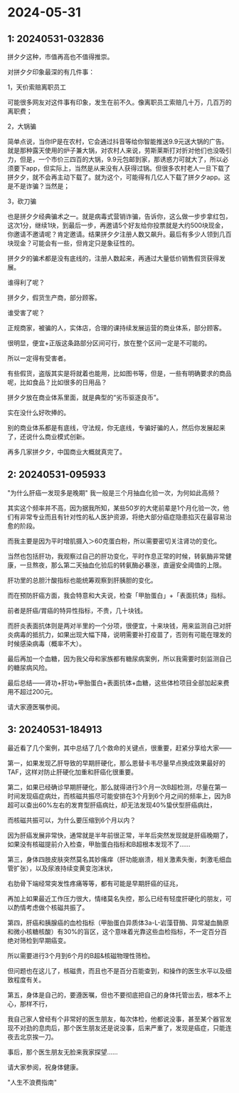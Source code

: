 # 2024-05-31

## 1: 20240531-032836

拼夕夕这种，市值再高也不值得推崇。

对拼夕夕印象最深的有几件事：

1，天价索赔离职员工

可能很多网友对这件事有印象，发生在前不久。像离职员工索赔几十万，几百万的离职费；

2，大锅骗

简单点说，当你IP是在农村，它会通过抖音等给你智能推送9.9元送大锅的广告。就是那种露天使用的炉子兼大锅，对农村人来说，劳斯莱斯打对折对他们也没吸引力，但是，一个市价三四百的大锅，9.9元包邮到家，那诱惑力可就大了，所以必须要下app，但实际上，当然是从来没有人获得过锅。但很多农村老人一旦下载了拼夕夕，就不会再主动下载了。就为这个，可能得有几亿人下载了拼夕夕app。这是不是诈骗？当然是；

3，砍刀骗

也是拼夕夕经典骗术之一。就是病毒式营销诈骗，告诉你，这么做一步步拿红包，这次1分，继续1块，到最后一步，再邀请5个好友给你投票就是大约500块现金，你邀请不邀请呢？肯定邀请。结果拼夕夕注册人数又飙升。最后有多少人领到几百块现金？可能会有一些，但肯定只是象征性的。

拼夕夕的骗术都是没有底线的，注册人数起来，再通过大量低价销售假货获得发展。

谁得利了呢？

拼夕夕，假货生产商，部分顾客。

谁受害了呢？

正规商家，被骗的人，实体店，合理的课持续发展运营的商业体系，部分顾客。

很明显，便宜+正版这条路部分区间可行，放在整个区间一定是不可能的。

所以一定得有受害者。

有些假货，盗版其实是将就着也能用，比如图书等，但是，一些有明确要求的商品呢，比如食品？比如很多的日用品？

拼夕夕放在商业体系里面，就是典型的“劣币驱逐良币”。

实在没什么好吹捧的。

别的商业体系都是有底线，守法规，你无底线，专骗好骗的人，然后你发展起来了，还说什么商业模式创新。

再多几家拼夕夕，中国商业大概就真完了。

## 2: 20240531-095933

"为什么肝癌一发现多是晚期" 我一般是三个月抽血化验一次，为何如此高频？

其实这个频率并不高，因为据我所知，某些50岁的大佬前辈是1个月化验一次，他们有非常专业而且有针对性的私人医护资源，将绝大部分癌症隐患掐灭在最容易治愈的阶段。

而我主要是因为平时增肌摄入＞60克蛋白粉，所以需要密切关注肾功的变化。

当然也包括肝功，我观察过自己的肝功变化，平时作息正常的时候，转氨酶非常健康，一旦熬夜，那么第二天抽血化验后的转氨酶必暴涨，直逼安全阈值的上限。

肝功里的总胆汁酸指标也能统筹观察到肝胰胆的变化。

而在预防肝癌方面，我会特意和大夫说，检查「甲胎蛋白」+「表面抗体」指标。

前者是肝癌/胃癌的特异性指标，不贵，几十块钱。

而肝炎表面抗体则是两对半里的一个分项，很便宜，十来块钱，用来监测自己对肝炎病毒的抵抗力，如果出现大幅下降，说明需要补打疫苗了，否则有可能在理发的时候感染病毒（概率不大）。

最后再加一个血糖，因为我父母和家族都有糖尿病案例，所以我需要时刻监测自己的糖尿病风险。

最后总结——肾功+肝功+甲胎蛋白+表面抗体+血糖，这些体检项目全部加起来费用不超过200元。

请大家遵医嘱参阅。

## 3: 20240531-184913

最近看了几个案例，其中总结了几个救命的关键点，很重要，赶紧分享给大家——

第一，如果发现乙肝导致的早期肝硬化，那么恩替卡韦尽量早点换成效果最好的TAF，这样对防止肝硬化加重和肝癌化很重要。

第二，如果已经确诊早期肝硬化，那么就得进行3个月一次B超检测，尽量在第一时间发现癌症病灶，而核磁共振尽可能安排在3个月到6个月之间的频率上，因为B超可以查出60%左右的发育型肝癌病灶，却无法发现40%蛰伏型肝癌病灶，

而核磁共振可以，为什么要压缩到6个月以内？

因为肝癌发展非常快，通常就是半年前很正常，半年后突然发现就是肝癌晚期了，如果没有核磁提前介入检查，甲胎蛋白指标和B超根本发现不了……

第三，身体四肢皮肤突然莫名其妙瘙痒（肝功能崩溃，相关激素失衡，刺激毛细血管扩张），以及尿液持续变黄变泡沫状，

右肋骨下端经常突发性疼痛等等，都有可能是早期肝癌的征兆，

再加上如果最近工作压力很大，情绪莫名失控，那么已经有轻度肝硬化的朋友，可以酌情考虑做个核磁共振了。

第四，肝癌和胰腺癌的血检指标（甲胎蛋白异质体3a-L-岩藻苷酶、异常凝血酶原和微小核糖核酸）有30%的盲区，这个意味着光靠这些血检指标，不一定百分百绝对筛检到早期癌变。

所以需要进行3个月到6个月的B超&核磁物理性筛检。

但问题也在这儿了，核磁贵，而且也不是百分百能查到，和操作的医生水平以及细致程度有关。

第五，身体是自己的，要遵医嘱，但也不要彻底把自己的身体托管出去，根本不上心，那样不行，

我自己家人曾经有个非常好的医生朋友，每次体检，他都说没事，甚至某个器官发现不对劲的息肉后，那个医生朋友还是说没事，后来严重了，发现是癌症，只能连夜去北京挨一刀。

事后，那个医生朋友无脸来我家探望……

请大家参阅，祝身体健康。

"人生不浪费指南"

